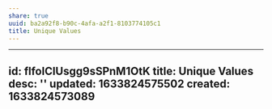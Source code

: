 ```yaml
---
share: true
uuid: ba2a92f8-b90c-4afa-a2f1-8103774105c1
title: Unique Values
---
```

---
id: flfolCIUsgg9sSPnM1OtK
title: Unique Values
desc: ''
updated: 1633824575502
created: 1633824573089
---

